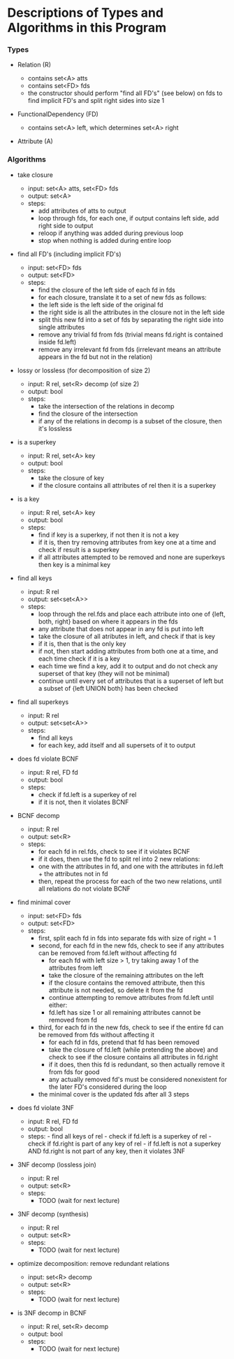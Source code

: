 # Descriptions of Types and Algorithms in this Program

### Types

- Relation (R)
	- contains set\<A> atts
	- contains set\<FD> fds
	- the constructor should perform "find all FD's" (see below) on fds to find implicit FD's and split right sides into size 1

- FunctionalDependency (FD)
	- contains set\<A> left, which determines set\<A> right

- Attribute (A)

### Algorithms

- take closure
	- input: set\<A> atts, set\<FD> fds
	- output: set\<A>
	- steps:
		- add attributes of atts to output
		- loop through fds, for each one, if output contains left side, add right side to output
		- reloop if anything was added during previous loop
		- stop when nothing is added during entire loop

- find all FD's (including implicit FD's)
	- input: set\<FD> fds
	- output: set\<FD>
	- steps:
		- find the closure of the left side of each fd in fds
		- for each closure, translate it to a set of new fds as follows:
		- the left side is the left side of the original fd
		- the right side is all the attributes in the closure not in the left side
		- split this new fd into a set of fds by separating the right side into single attributes
		- remove any trivial fd from fds (trivial means fd.right is contained inside fd.left)
		- remove any irrelevant fd from fds (irrelevant means an attribute appears in the fd but not in the relation)

- lossy or lossless (for decomposition of size 2)
	- input: R rel, set\<R> decomp (of size 2)
	- output: bool
	- steps:
		- take the intersection of the relations in decomp
		- find the closure of the intersection
		- if any of the relations in decomp is a subset of the closure, then it's lossless

- is a superkey
	- input: R rel, set\<A> key
	- output: bool
	- steps:
		- take the closure of key
		- if the closure contains all attributes of rel then it is a superkey

- is a key
	- input: R rel, set\<A> key
	- output: bool
	- steps:
		- find if key is a superkey, if not then it is not a key
		- if it is, then try removing attributes from key one at a time and check if result is a superkey
		- if all attributes attempted to be removed and none are superkeys then key is a minimal key

- find all keys
	- input: R rel
	- output: set\<set\<A>>
	- steps:
		- loop through the rel.fds and place each attribute into one of {left, both, right} based on where it appears in the fds
		- any attribute that does not appear in any fd is put into left
		- take the closure of all atributes in left, and check if that is key
		- if it is, then that is the only key
		- if not, then start adding attributes from both one at a time, and each time check if it is a key
		- each time we find a key, add it to output and do not check any superset of that key (they will not be minimal)
		- continue until every set of attributes that is a superset of left but a subset of {left UNION both} has been checked

- find all superkeys
	- input: R rel
	- output: set\<set\<A>>
	- steps:
		- find all keys
		- for each key, add itself and all supersets of it to output

- does fd violate BCNF
	- input: R rel, FD fd
	- output: bool
	- steps:
		- check if fd.left is a superkey of rel
		- if it is not, then it violates BCNF

- BCNF decomp
	- input: R rel
	- output: set\<R>
	- steps:
		- for each fd in rel.fds, check to see if it violates BCNF
		- if it does, then use the fd to split rel into 2 new relations:
		- one with the attributes in fd, and one with the attributes in fd.left + the attributes not in fd
		- then, repeat the process for each of the two new relations, until all relations do not violate BCNF

- find minimal cover
	- input: set\<FD> fds
	- output: set\<FD>
	- steps:
		- first, split each fd in fds into separate fds with size of right = 1
		- second, for each fd in the new fds, check to see if any attributes can be removed from fd.left without affecting fd
			- for each fd with left size > 1, try taking away 1 of the attributes from left
			- take the closure of the remaining attributes on the left
			- if the closure contains the removed attribute, then this attribute is not needed, so delete it from the fd
			- continue attempting to remove attributes from fd.left until either:
			- fd.left has size 1 or all remaining attributes cannot be removed from fd
		- third, for each fd in the new fds, check to see if the entire fd can be removed from fds without affecting it
			- for each fd in fds, pretend that fd has been removed
			- take the closure of fd.left (while pretending the above) and check to see if the closure contains all attributes in fd.right
			- if it does, then this fd is redundant, so then actually remove it from fds for good
			- any actually removed fd's must be considered nonexistent for the later FD's considered during the loop
		- the minimal cover is the updated fds after all 3 steps

- does fd violate 3NF
	- input: R rel, FD fd
	- output: bool
	- steps:
			- find all keys of rel
			- check if fd.left is a superkey of rel
			- check if fd.right is part of any key of rel
			- if fd.left is not a superkey AND fd.right is not part of any key, then it violates 3NF

- 3NF decomp (lossless join)
	- input: R rel
	- output: set\<R>
	- steps:
		- TODO (wait for next lecture)

- 3NF decomp (synthesis)
	- input: R rel
	- output: set\<R>
	- steps:
		- TODO (wait for next lecture)

- optimize decomposition: remove redundant relations
	- input: set\<R> decomp
	- output: set\<R>
	- steps:
		- TODO (wait for next lecture)

- is 3NF decomp in BCNF
	- input: R rel, set\<R> decomp
	- output: bool
	- steps:
		- TODO (wait for next lecture)